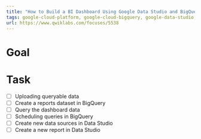 ```yaml
---
title: "How to Build a BI Dashboard Using Google Data Studio and BigQuery"
tags: google-cloud-platform, google-cloud-bigquery, google-data-studio, google-data-portal
url: https://www.qwiklabs.com/focuses/5538
---
```


# Goal


# Task
- [ ] Uploading queryable data
- [ ] Create a reports dataset in BigQuery
- [ ] Query the dashboard data
- [ ] Scheduling queries in BigQuery
- [ ] Create new data sources in Data Studio
- [ ] Create a new report in Data Studio
